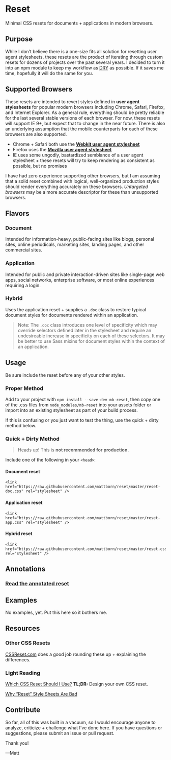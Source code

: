# Reset

Minimal CSS resets for documents + applications in modern browsers.

## Purpose

While I don’t believe there is a one-size fits all solution for resetting user agent stylesheets, these resets are the product of iterating through custom resets for dozens of projects over the past several years. I decided to turn it into an npm module to keep my workflow as <abbr title="Don’t repeat yourself.">DRY</abbr> as possible. If it saves me time, hopefully it will do the same for you.

## Supported Browsers

These resets are intended to revert styles defined in **user agent stylesheets** for popular modern browsers including Chrome, Safari, Firefox, and Internet Explorer. As a general rule, everything should be pretty reliable for the last several stable versions of each browser. For now, these resets will support IE 9+, but expect that to change in the near future. There is also an underlying assumption that the mobile counterparts for each of these browsers are also supported.

- Chrome + Safari both use the **[Webkit user agent stylesheet](http://trac.webkit.org/browser/trunk/Source/WebCore/css/html.css)**
- Firefox uses the **[Mozilla user agent stylesheet](http://mxr.mozilla.org/mozilla/source/layout/style/html.css)**
- IE uses some ungodly, bastardized semblance of a user agent stylesheet + these resets will try to keep rendering as consistent as possible, but no promises

I have had zero experience supporting other browsers, but I am assuming that a solid reset combined with logical, well-organized production styles should render everything accurately on these browsers. *Untargeted browsers* may be a more accurate descriptor for these than unsupported browsers.

## Flavors

### Document

Intended for information-heavy, public-facing sites like blogs, personal sites, online periodicals, marketing sites, landing pages, and other commercial sites.

### Application

Intended for public and private interaction-driven sites like single-page web apps, social networks, enterprise software, or most online experiences requiring a login.

### Hybrid

Uses the application reset + supplies a `.doc` class to restore typical document styles for documents rendered within an application.

> Note: The `.doc` class introduces one level of specificity which may override selectors defined later in the stylesheet and require an undesireable increase in specificity on each of these selectors. It may be better to use Sass mixins for document styles within the context of an application.

## Usage

Be sure include the reset before any of your other styles.

### Proper Method

Add to your project with `npm install --save-dev mb-reset`, then copy one of the .css files from `node_modules/mb-reset` into your assets folder or import into an existing stylesheet as part of your build process.

If this is confusing or you just want to test the thing, use the quick + dirty method below.

### Quick + Dirty Method

> Heads up! This is **not recommended for production.**

Include one of the following in your `<head>`:

#### Document reset

```
<link href="https://raw.githubusercontent.com/mattborn/reset/master/reset-doc.css" rel="stylesheet" />
```

#### Application reset

```
<link href="https://raw.githubusercontent.com/mattborn/reset/master/reset-app.css" rel="stylesheet" />
```

#### Hybrid reset

```
<link href="https://raw.githubusercontent.com/mattborn/reset/master/reset.css" rel="stylesheet" />
```

## Annotations

### [Read the annotated reset](annotations.md)

## Examples

No examples, yet. Put this here so it bothers me.

## Resources

### Other CSS Resets

[CSSReset.com](http://cssreset.com) does a good job rounding these up + explaining the differences.

### Light Reading

[Which CSS Reset Should I Use?](http://www.cssreset.com/which-css-reset-should-i-use) **TL;DR:** Design your own CSS reset.

[Why “Reset” Style Sheets Are Bad](http://meiert.com/en/blog/20080419/reset-style-sheets-are-bad)

## Contribute

So far, all of this was built in a vacuum, so I would encourage anyone to analyze, criticize + challenge what I’ve done here. If you have questions or suggestions, please submit an issue or pull request.

Thank you!

—Matt